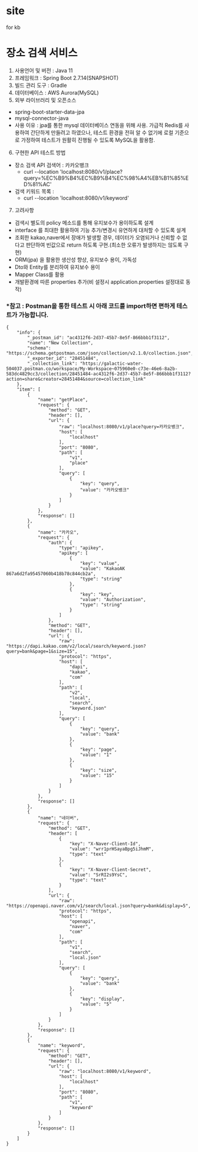 # site
for kb

# 장소 검색 서비스 
1. 사용언어 및 버전 : Java 11
2. 프레임워크 : Spring Boot 2.7.14(SNAPSHOT)
3. 빌드 관리 도구 : Gradle
4. 데이터베이스 : AWS Aurora(MySQL)
5. 외부 라이브러리 및 오픈소스
- spring-boot-starter-data-jpa
- mysql-connector-java
- 사용 이유 : jpa를 통한 mysql 데이터베이스 연동을 위해 사용. 가급적 Redis를 사용하여 간단하게 만들려고 하였으나, 테스트 환경을 전혀 알 수 없기에 로컬 기준으로 가정하여 테스트가 원활히 진행될 수 있도록 MySQL을 활용함.
6. 구현한 API 테스트 방법
- 장소 검색 API 검색어 : 카카오뱅크
  - curl --location 'localhost:8080/v1/place?query=%EC%B9%B4%EC%B9%B4%EC%98%A4%EB%B1%85%ED%81%AC'
- 검색 키워드 목록 : 
  - curl --location 'localhost:8080/v1/keyword'
7. 고려사항
- 검색시 별도의 policy 메소드를 통해 유지보수가 용이하도록 설계
- interface 를 최대한 활용하여 기능 추가/변경시 유연하게 대처할 수 있도록 설계
- 조회한 kakao,naver에서 장애가 발생할 경우, 데이터가 오염되거나 신뢰할 수 없다고 판단하여 빈값으로 return 하도록 구현.(최소한 오류가 발생하지는 않도록 구현)
- ORM(jpa) 을 활용한 생산성 향상, 유지보수 용이, 가독성
- Dto와 Entity를 분리하여 유지보수 용이
- Mapper Class를 활용
- 개발환경에 따른 properties 추가(비 설정시 application.properties 설정대로 동작)


### *참고 : Postman을 통한 테스트 시 아래 코드를 import하면 편하게 테스트가 가능합니다.
```
{
	"info": {
		"_postman_id": "ac4312f6-2d37-45b7-8e5f-866bbb1f3112",
		"name": "New Collection",
		"schema": "https://schema.getpostman.com/json/collection/v2.1.0/collection.json",
		"_exporter_id": "28451484",
		"_collection_link": "https://galactic-water-504037.postman.co/workspace/My-Workspace~075960e0-c73e-46e6-8a2b-583dc4829cc3/collection/28451484-ac4312f6-2d37-45b7-8e5f-866bbb1f3112?action=share&creator=28451484&source=collection_link"
	},
	"item": [
		{
			"name": "getPlace",
			"request": {
				"method": "GET",
				"header": [],
				"url": {
					"raw": "localhost:8080/v1/place?query=카카오뱅크",
					"host": [
						"localhost"
					],
					"port": "8080",
					"path": [
						"v1",
						"place"
					],
					"query": [
						{
							"key": "query",
							"value": "카카오뱅크"
						}
					]
				}
			},
			"response": []
		},
		{
			"name": "카카오",
			"request": {
				"auth": {
					"type": "apikey",
					"apikey": [
						{
							"key": "value",
							"value": "KakaoAK 867a6d2fa95457060b418b78c844cb2a",
							"type": "string"
						},
						{
							"key": "key",
							"value": "Authorization",
							"type": "string"
						}
					]
				},
				"method": "GET",
				"header": [],
				"url": {
					"raw": "https://dapi.kakao.com/v2/local/search/keyword.json?query=bank&page=1&size=15",
					"protocol": "https",
					"host": [
						"dapi",
						"kakao",
						"com"
					],
					"path": [
						"v2",
						"local",
						"search",
						"keyword.json"
					],
					"query": [
						{
							"key": "query",
							"value": "bank"
						},
						{
							"key": "page",
							"value": "1"
						},
						{
							"key": "size",
							"value": "15"
						}
					]
				}
			},
			"response": []
		},
		{
			"name": "네이버",
			"request": {
				"method": "GET",
				"header": [
					{
						"key": "X-Naver-Client-Id",
						"value": "wrr1prHSayaBpg5iJhmM",
						"type": "text"
					},
					{
						"key": "X-Naver-Client-Secret",
						"value": "SrRI2s9YsC",
						"type": "text"
					}
				],
				"url": {
					"raw": "https://openapi.naver.com/v1/search/local.json?query=bank&display=5",
					"protocol": "https",
					"host": [
						"openapi",
						"naver",
						"com"
					],
					"path": [
						"v1",
						"search",
						"local.json"
					],
					"query": [
						{
							"key": "query",
							"value": "bank"
						},
						{
							"key": "display",
							"value": "5"
						}
					]
				}
			},
			"response": []
		},
		{
			"name": "keyword",
			"request": {
				"method": "GET",
				"header": [],
				"url": {
					"raw": "localhost:8080/v1/keyword",
					"host": [
						"localhost"
					],
					"port": "8080",
					"path": [
						"v1",
						"keyword"
					]
				}
			},
			"response": []
		}
	]
}
```
